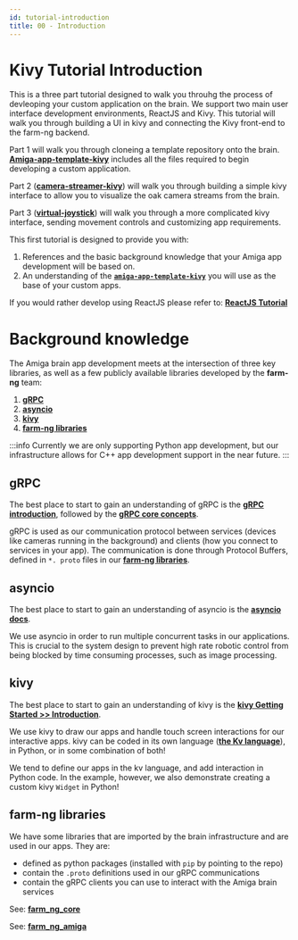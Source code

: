 ```yaml
---
id: tutorial-introduction
title: 00 - Introduction
---
```

# Kivy Tutorial Introduction

This is a three part tutorial designed to walk you throuhg the process of
 devleoping your custom application on the brain. We support two main user
 interface development environments, ReactJS and Kivy. This tutorial will
 walk you through building a UI in kivy and connecting the Kivy front-end to the farm-ng backend.

Part 1 will walk you through cloneing a template repository onto the
brain. [**Amiga-app-template-kivy**](https://github.com/farm-ng/amiga-app-template-kivy/tree/main)
 includes all the files required to begin developing a custom application.

Part 2 ([**camera-streamer-kivy**](https://github.com/farm-ng/camera-streamer-kivy))
will walk you through building a simple kivy interface to allow you to visualize the
 oak camera streams from the brain.

Part 3 ([**virtual-joystick**](https://github.com/farm-ng/virtual-joystick-v2)) will
walk you through a more complicated kivy interface, sending movement controls and
customizing app requirements.

This first tutorial is designed to provide you with:

1. References and the basic background knowledge that your Amiga
app development will be based on.
2. An understanding of the
[**`amiga-app-template-kivy`**](https://github.com/farm-ng/amiga-app-template-kivy/tree/main)
you will use as the base of your custom apps.

If you would rather develop using ReactJS please refer to: [**ReactJS Tutorial**](/docs/brain/custom-applications.mdx)

# Background knowledge

The Amiga brain app development meets at the intersection of three key libraries,
as well as a few publicly available libraries developed by the **farm-ng** team:

1. [**gRPC**](https://grpc.io/)
2. [**asyncio**](https://docs.python.org/3/library/asyncio.html)
3. [**kivy**](https://kivy.org/)
4. [**farm-ng libraries**](#farm-ng-libraries)

:::info
Currently we are only supporting Python app development, but our
infrastructure allows for C++ app development support in the near
future.
:::

## gRPC

The best place to start to gain an understanding of gRPC is the
[**gRPC introduction**](https://grpc.io/docs/what-is-grpc/introduction/),
followed by the [**gRPC core concepts**](https://grpc.io/docs/what-is-grpc/core-concepts/).

gRPC is used as our communication protocol between services
(devices like cameras running in the background) and clients (how
you connect to services in your app).
The communication is done through Protocol Buffers, defined in `*.
proto` files in our [**farm-ng libraries**](#farm-ng-libraries).

## asyncio

The best place to start to gain an understanding of asyncio is
the [**asyncio docs**](https://docs.python.org/3/library/asyncio.html).

We use asyncio in order to run multiple concurrent tasks in our
applications.
This is crucial to the system design to prevent high rate robotic
control from being blocked by time consuming processes, such as
image processing.

## kivy

The best place to start to gain an understanding of kivy is the
[**kivy Getting Started >> Introduction**](https://kivy.org/doc/stable/gettingstarted/intro.html).

We use kivy to draw our apps and handle touch screen interactions
for our interactive apps.
kivy can be coded in its own language
([**the Kv language**](https://kivy.org/doc/stable/guide/lang.html)), in Python, or in
some combination of both!

We tend to define our apps in the kv language, and add
interaction in Python code.
In the example, however, we also demonstrate creating a custom
kivy `Widget` in Python!

## farm-ng libraries

We have some libraries that are imported by the brain
infrastructure and are used in our apps.
They are:

- defined as python packages (installed with `pip` by pointing to
the repo)
- contain the `.proto` definitions used in our gRPC communications
- contain the gRPC clients you can use to interact with the Amiga
brain services

See: [**farm_ng_core**](https://github.com/farm-ng/farm-ng-core)

See: [**farm_ng_amiga**](https://github.com/farm-ng/farm-ng-amiga)

